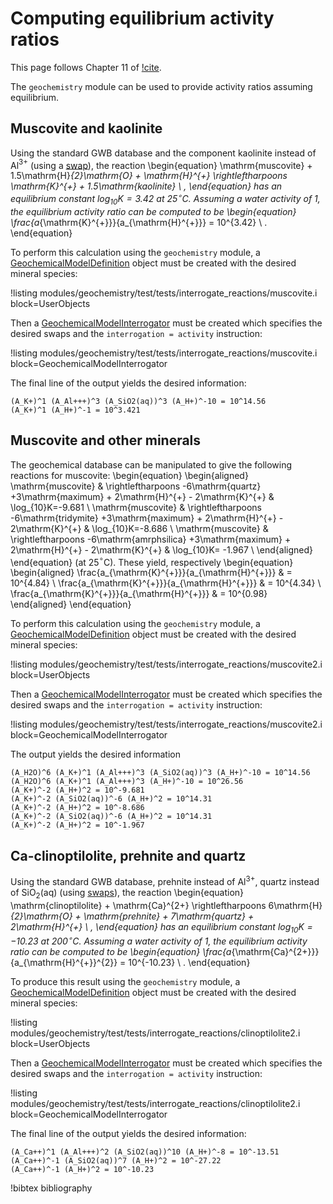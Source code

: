 # Computing equilibrium activity ratios

This page follows Chapter 11 of [!cite](bethke_2007).

The `geochemistry` module can be used to provide activity ratios assuming equilibrium.

## Muscovite and kaolinite

Using the standard GWB database and the component kaolinite instead of Al$^{3+}$ (using a [swap](swap.md)), the reaction
\begin{equation}
\mathrm{muscovite} + 1.5\mathrm{H}_{2}\mathrm{O} + \mathrm{H}^{+} \rightleftharpoons \mathrm{K}^{+} + 1.5\mathrm{kaolinite} \ ,
\end{equation}
has an equilibrium constant $\log_{10}K = 3.42$ at 25$^{\circ}$C.  Assuming a water activity of 1, the equilibrium activity ratio can be computed to be
\begin{equation}
\frac{a_{\mathrm{K}^{+}}}{a_{\mathrm{H}^{+}}} = 10^{3.42} \ .
\end{equation}

To perform this calculation using the `geochemistry` module, a [GeochemicalModelDefinition](GeochemicalModelDefinition.md) object must be created with the desired mineral species:

!listing modules/geochemistry/test/tests/interrogate_reactions/muscovite.i block=UserObjects

Then a [GeochemicalModelInterrogator](GeochemicalModelInterrogator.md) must be created which specifies the desired swaps and the `interrogation = activity` instruction:

!listing modules/geochemistry/test/tests/interrogate_reactions/muscovite.i block=GeochemicalModelInterrogator

The final line of the output yields the desired information:

```
(A_K+)^1 (A_Al+++)^3 (A_SiO2(aq))^3 (A_H+)^-10 = 10^14.56
(A_K+)^1 (A_H+)^-1 = 10^3.421
```

## Muscovite and other minerals

The geochemical database can be manipulated to give the following reactions for muscovite:
\begin{equation}
\begin{aligned}
\mathrm{muscovite} & \rightleftharpoons -6\mathrm{quartz} +3\mathrm{maximum} + 2\mathrm{H}^{+} - 2\mathrm{K}^{+} & \log_{10}K=-9.681 \\
\mathrm{muscovite} & \rightleftharpoons -6\mathrm{tridymite} +3\mathrm{maximum} + 2\mathrm{H}^{+} - 2\mathrm{K}^{+} & \log_{10}K=-8.686 \\
\mathrm{muscovite} & \rightleftharpoons -6\mathrm{amrphsilica} +3\mathrm{maximum} + 2\mathrm{H}^{+} - 2\mathrm{K}^{+} & \log_{10}K= -1.967 \ 
\end{aligned}
\end{equation}
(at 25$^{\circ}$C).  These yield, respectively
\begin{equation}
\begin{aligned}
\frac{a_{\mathrm{K}^{+}}}{a_{\mathrm{H}^{+}}} & = 10^{4.84} \\
\frac{a_{\mathrm{K}^{+}}}{a_{\mathrm{H}^{+}}} & = 10^{4.34} \\
\frac{a_{\mathrm{K}^{+}}}{a_{\mathrm{H}^{+}}} & = 10^{0.98}
\end{aligned}
\end{equation}

To perform this calculation using the `geochemistry` module, a [GeochemicalModelDefinition](GeochemicalModelDefinition.md) object must be created with the desired mineral species:

!listing modules/geochemistry/test/tests/interrogate_reactions/muscovite2.i block=UserObjects

Then a [GeochemicalModelInterrogator](GeochemicalModelInterrogator.md) must be created which specifies the desired swaps and the `interrogation = activity` instruction:

!listing modules/geochemistry/test/tests/interrogate_reactions/muscovite2.i block=GeochemicalModelInterrogator

The output yields the desired information

```
(A_H2O)^6 (A_K+)^1 (A_Al+++)^3 (A_SiO2(aq))^3 (A_H+)^-10 = 10^14.56
(A_H2O)^6 (A_K+)^1 (A_Al+++)^3 (A_H+)^-10 = 10^26.56
(A_K+)^-2 (A_H+)^2 = 10^-9.681
(A_K+)^-2 (A_SiO2(aq))^-6 (A_H+)^2 = 10^14.31
(A_K+)^-2 (A_H+)^2 = 10^-8.686
(A_K+)^-2 (A_SiO2(aq))^-6 (A_H+)^2 = 10^14.31
(A_K+)^-2 (A_H+)^2 = 10^-1.967
```

## Ca-clinoptilolite, prehnite and quartz

Using the standard GWB database, prehnite instead of Al$^{3+}$, quartz instead of SiO$_{2}$(aq) (using [swaps](swap.md)), the reaction
\begin{equation}
\mathrm{clinoptilolite} + \mathrm{Ca}^{2+} \rightleftharpoons 6\mathrm{H}_{2}\mathrm{O} + \mathrm{prehnite} + 7\mathrm{quartz} + 2\mathrm{H}^{+} \ , 
\end{equation}
has an equilibrium constant $\log_{10}K = -10.23$ at 200$^{\circ}$C.  Assuming a water activity of 1, the equilibrium activity ratio can be computed to be
\begin{equation}
\frac{a_{\mathrm{Ca}^{2+}}}{a_{\mathrm{H}^{+}}^{2}} = 10^{-10.23} \ .
\end{equation}

To produce this result using the `geochemistry` module,  a [GeochemicalModelDefinition](GeochemicalModelDefinition.md) object must be created with the desired mineral species:

!listing modules/geochemistry/test/tests/interrogate_reactions/clinoptilolite2.i block=UserObjects

Then a [GeochemicalModelInterrogator](GeochemicalModelInterrogator.md) must be created which specifies the desired swaps and the `interrogation = activity` instruction:

!listing modules/geochemistry/test/tests/interrogate_reactions/clinoptilolite2.i block=GeochemicalModelInterrogator

The final line of the output yields the desired information:

```
(A_Ca++)^1 (A_Al+++)^2 (A_SiO2(aq))^10 (A_H+)^-8 = 10^-13.51
(A_Ca++)^-1 (A_SiO2(aq))^7 (A_H+)^2 = 10^-27.22
(A_Ca++)^-1 (A_H+)^2 = 10^-10.23
```


!bibtex bibliography